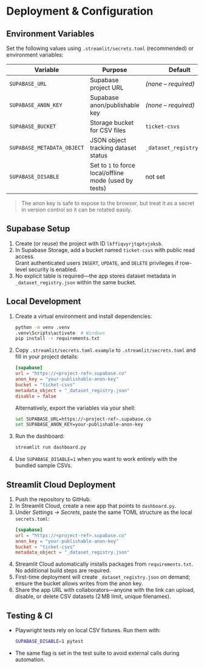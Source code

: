 # Deployment & Configuration

## Environment Variables

Set the following values using `.streamlit/secrets.toml` (recommended) or environment variables:

| Variable | Purpose | Default |
| --- | --- | --- |
| `SUPABASE_URL` | Supabase project URL | *(none – required)* |
| `SUPABASE_ANON_KEY` | Supabase anon/publishable key | *(none – required)* |
| `SUPABASE_BUCKET` | Storage bucket for CSV files | `ticket-csvs` |
| `SUPABASE_METADATA_OBJECT` | JSON object tracking dataset status | `_dataset_registry.json` |
| `SUPABASE_DISABLE` | Set to `1` to force local/offline mode (used by tests) | not set |

> The anon key is safe to expose to the browser, but treat it as a secret in version control so it can be rotated easily.

## Supabase Setup

1. Create (or reuse) the project with ID `lkffiqvyrjtqptvjoksb`.
2. In Supabase Storage, add a bucket named `ticket-csvs` with public read access.  
   Grant authenticated users `INSERT`, `UPDATE`, and `DELETE` privileges if row-level security is enabled.
3. No explicit table is required—the app stores dataset metadata in `_dataset_registry.json` within the same bucket.

## Local Development

1. Create a virtual environment and install dependencies:
   ```bash
   python -m venv .venv
   .venv\Scripts\activate  # Windows
   pip install -r requirements.txt
   ```
2. Copy `.streamlit/secrets.toml.example` to `.streamlit/secrets.toml` and fill in your project details:
   ```toml
   [supabase]
   url = "https://<project-ref>.supabase.co"
   anon_key = "your-publishable-anon-key"
   bucket = "ticket-csvs"
   metadata_object = "_dataset_registry.json"
   disable = false
   ```
   Alternatively, export the variables via your shell:
   ```bash
   set SUPABASE_URL=https://<project-ref>.supabase.co
   set SUPABASE_ANON_KEY=your-publishable-anon-key
   ```
3. Run the dashboard:
   ```bash
   streamlit run dashboard.py
   ```
4. Use `SUPABASE_DISABLE=1` when you want to work entirely with the bundled sample CSVs.

## Streamlit Cloud Deployment

1. Push the repository to GitHub.
2. In Streamlit Cloud, create a new app that points to `dashboard.py`.
3. Under *Settings → Secrets*, paste the same TOML structure as the local `secrets.toml`:
   ```toml
   [supabase]
   url = "https://<project-ref>.supabase.co"
   anon_key = "your-publishable-anon-key"
   bucket = "ticket-csvs"
   metadata_object = "_dataset_registry.json"
   ```
4. Streamlit Cloud automatically installs packages from `requirements.txt`. No additional build steps are required.
5. First-time deployment will create `_dataset_registry.json` on demand; ensure the bucket allows writes from the anon key.
6. Share the app URL with collaborators—anyone with the link can upload, disable, or delete CSV datasets (2 MB limit, unique filenames).

## Testing & CI

- Playwright tests rely on local CSV fixtures. Run them with:
  ```bash
  SUPABASE_DISABLE=1 pytest
  ```
- The same flag is set in the test suite to avoid external calls during automation.
